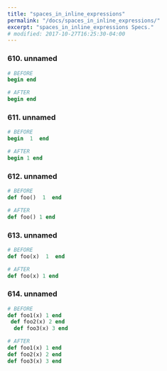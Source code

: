 ```yaml
---
title: "spaces_in_inline_expressions"
permalink: "/docs/spaces_in_inline_expressions/"
excerpt: "spaces_in_inline_expressions Specs."
# modified: 2017-10-27T16:25:30-04:00
---
```

### 610. unnamed
```ruby
# BEFORE
begin end
```
```ruby
# AFTER
begin end
```
### 611. unnamed
```ruby
# BEFORE
begin  1  end
```
```ruby
# AFTER
begin 1 end
```
### 612. unnamed
```ruby
# BEFORE
def foo()  1  end
```
```ruby
# AFTER
def foo() 1 end
```
### 613. unnamed
```ruby
# BEFORE
def foo(x)  1  end
```
```ruby
# AFTER
def foo(x) 1 end
```
### 614. unnamed
```ruby
# BEFORE
def foo1(x) 1 end
 def foo2(x) 2 end
  def foo3(x) 3 end
```
```ruby
# AFTER
def foo1(x) 1 end
def foo2(x) 2 end
def foo3(x) 3 end
```
